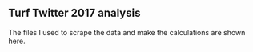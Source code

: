 ## Turf Twitter 2017 analysis

The files I used to scrape the data and make the calculations are shown here.